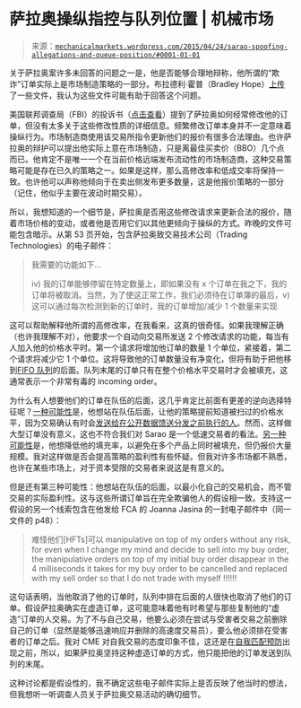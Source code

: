 <!--yml

分类：未分类

日期：2024-05-18 06:43:36

-->

# 萨拉奥操纵指控与队列位置 | 机械市场

> 来源：[`mechanicalmarkets.wordpress.com/2015/04/24/sarao-spoofing-allegations-and-queue-position/#0001-01-01`](https://mechanicalmarkets.wordpress.com/2015/04/24/sarao-spoofing-allegations-and-queue-position/#0001-01-01)

关于萨拉奥案许多未回答的问题之一是，他是否能够合理地辩称，他所谓的“欺诈”订单实际上是市场制造策略的一部分。布拉德利·霍普（Bradley Hope）[上传](https://twitter.com/bradleyhope/status/591375301537570817)了一些文件，我认为这些文件可能有助于回答这个问题。

美国联邦调查局（FBI）的投诉书（[点击查看](http://www.justice.gov/sites/default/files/opa/press-releases/attachments/2015/04/21/sarao_criminal_complaint.pdf)）提到了萨拉奥如何经常修改他的订单，但没有太多关于这些修改性质的详细信息。频繁修改订单本身并不一定意味着操纵行为。市场制造商使用该交易所指令更新他们的报价有很多合法理由。也许萨拉奥的辩护可以提出他实际上意在市场制造，只是离最佳买卖价（BBO）几个点而已。他肯定不是唯一一个在当前价格远端发布流动性的市场制造商，这种交易策略可能是存在已久的策略之一。如果是这样，那么高修改率和低成交率将保持一致。也许他可以声称他倾向于在卖出侧发布更多数量，这是他报价策略的一部分（记住，他似乎主要在波动时期交易）。

所以，我想知道的一个细节是，萨拉奥是否用这些修改请求来更新合法的报价，随着市场价格的变动，或者他是否用它们以其他更倾向于操纵的方式。昨晚的文件可能包含暗示。从第 53 页开始，包含萨拉奥致交易技术公司（Trading Technologies）的电子邮件：

> 我需要的功能如下…
> 
> iv) 我的订单能够停留在特定数量上，即如果没有 x 个订单在我之下，我的订单将被取消。当然，为了使这正常工作，我们必须待在订单簿的最后，v) 这可以通过每次检测到新的订单时，我的订单增加/减少 1 个数量来实现

这可以帮助解释他所谓的高修改率，在我看来，这真的很奇怪。如果我理解正确（也许我理解不对），他要求一个自动向交易所发送 2 个修改请求的功能，每当有人加入他的价格水平时。第一个请求将增加他订单的数量 1 个单位，紧接着，第二个请求将减少它 1 个单位。这将导致他的订单数量没有净变化，但将有助于把他移到[FIFO 队列](http://www.cmegroup.com/confluence/display/EPICSANDBOX/Matching+Algorithms#MatchingAlgorithms-FIFO)的后面。队列末尾的订单只有在整个价格水平交易时才会被填充，这通常表示一个非常有毒的 incoming order。

为什么有人想要他们的订单在队伍的后面，这几乎肯定比前面有更差的逆向选择特征呢？[一种可能性](https://twitter.com/garybasin/status/591400826574344192)是，他想站在队伍后面，让他的策略提前知道被扫过的价格水平，因为交易确认有时会[发送给在公开数据馈送分发之前执行的人](http://www.wsj.com/articles/SB10001424127887323798104578455032466082920)。然而，这样做大型订单没有意义，这也不符合我们对 Sarao 是一个低速交易者的看法。[另一种可能性](https://twitter.com/patrickrooney/status/591407223747796993)是，他想降低他的填充率，以避免在多个产品上同时被填充，但仍报价大量规模。我对这样做是否会提高策略的盈利性有些怀疑。但我对许多市场都不熟悉，也许在某些市场上，对于资本受限的交易者来说这是有意义的。

但是还有第三种可能性：他想站在队伍的后面，以最小化自己的交易机会，而不管交易的实际盈利性。这与这些所谓订单旨在完全欺骗他人的假设相一致。支持这一假设的另一个线索包含在他发给 FCA 的 Joanna Jasina 的一封电子邮件中（同一文件的 p48）：

> 难怪他们[HFTs]可以 manipulative on top of my orders without any risk, for even when I change my mind and decide to sell into my buy order, the manipulative orders on top of my initial buy order disappear in the 4 milliseconds it takes for my buy order to be cancelled and replaced with my sell order so that I do not trade with myself !!!!!!

这句话表明，当他取消了他的订单时，队列中排在后面的人很快也取消了他们的订单。假设萨拉奥确实在虚造订单，这可能意味着他有时希望与那些复制他的“虚造”订单的人交易。为了不与自己交易，他要么必须在尝试与受害者交易之前删除自己的订单（显然是能够迅速响应并删除的高速度交易员），要么他必须排在受害者的订单之后。我对 CME 对自我交易的态度印象不佳，这还是在[自我匹配预防](https://mechanicalmarkets.wordpress.com/2015/03/31/manipulation-using-compliance-tools-equities-analysis-inspired-by-allston-case/)出现之前，所以，如果萨拉奥坚持这种虚造订单的方式，他只能把他的订单发送到队列的末尾。

这种讨论都是假设性的，我不确定这些电子邮件实际上是否反映了他当时的想法，但我想听一听调查人员关于萨拉奥交易活动的确切细节。
